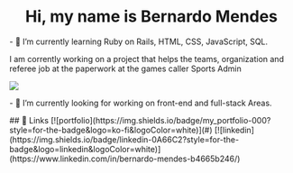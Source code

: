 <!--
**BernardoPMendes/BernardoPMendes** is a ✨ _special_ ✨ repository because its `README.md` (this file) appears on your GitHub profile.

Here are some ideas to get you started:

- 👯 I’m looking to collaborate on ...
- 🤔 I’m looking for help with ...
- 💬 Ask me about ...
- 📫 How to reach me: ...
- 😄 Pronouns: ...
- ⚡ Fun fact: ...
-->
<h1 align="center">Hi, my name is Bernardo Mendes</h1>
- 🌱 I’m currently learning Ruby on Rails, HTML, CSS, JavaScript, SQL.
<p>I am corrently working on a project that helps the teams, organization and referee job at the paperwork at the games caller Sports Admin</p>
<p><img src="https://i.imgur.com/BBmUnjv.png"></p>
<p>- 🔭 I’m currently looking for working on front-end and full-stack Areas.</p>
## 🔗 Links
[![portfolio](https://img.shields.io/badge/my_portfolio-000?style=for-the-badge&logo=ko-fi&logoColor=white)](#)
[![linkedin](https://img.shields.io/badge/linkedin-0A66C2?style=for-the-badge&logo=linkedin&logoColor=white)](https://www.linkedin.com/in/bernardo-mendes-b4665b246/)
